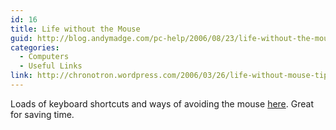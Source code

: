 ```yaml
---
id: 16
title: Life without the Mouse
guid: http://blog.andymadge.com/pc-help/2006/08/23/life-without-the-mouse/
categories:
  - Computers
  - Useful Links
link: http://chronotron.wordpress.com/2006/03/26/life-without-mouse-tips-tricks/
---
```

Loads of keyboard shortcuts and ways of avoiding the mouse [here](http://chronotron.wordpress.com/2006/03/26/life-without-mouse-tips-tricks/). Great for saving time.